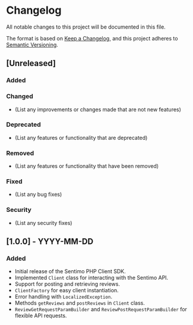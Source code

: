 # Changelog

All notable changes to this project will be documented in this file.

The format is based on [Keep a Changelog](https://keepachangelog.com/en/1.0.0/), and this project adheres to [Semantic Versioning](https://semver.org/spec/v2.0.0.html).

## [Unreleased]

### Added

### Changed
- (List any improvements or changes made that are not new features)

### Deprecated
- (List any features or functionality that are deprecated)

### Removed
- (List any features or functionality that have been removed)

### Fixed
- (List any bug fixes)

### Security
- (List any security fixes)

## [1.0.0] - YYYY-MM-DD
### Added
- Initial release of the Sentimo PHP Client SDK.
- Implemented `Client` class for interacting with the Sentimo API.
- Support for posting and retrieving reviews.
- `ClientFactory` for easy client instantiation.
- Error handling with `LocalizedException`.
- Methods `getReviews` and `postReviews` in `Client` class.
- `ReviewGetRequestParamBuilder` and `ReviewPostRequestParamBuilder` for flexible API requests.
